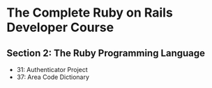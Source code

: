 # The Complete Ruby on Rails Developer Course

## Section 2: The Ruby Programming Language

- 31: Authenticator Project
- 37: Area Code Dictionary
